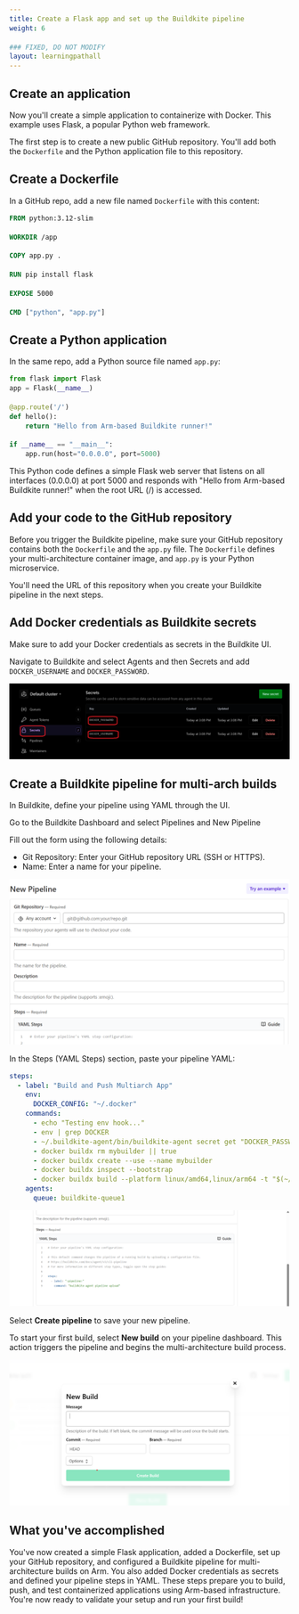 ```yaml
---
title: Create a Flask app and set up the Buildkite pipeline
weight: 6

### FIXED, DO NOT MODIFY
layout: learningpathall
---
```


## Create an application

Now you'll create a simple application to containerize with Docker. This example uses Flask, a popular Python web framework.

The first step is to create a new public GitHub repository. You'll add both the `Dockerfile` and the Python application file to this repository.

## Create a Dockerfile

In a GitHub repo, add a new file named `Dockerfile` with this content:

```dockerfile
FROM python:3.12-slim

WORKDIR /app

COPY app.py .

RUN pip install flask

EXPOSE 5000

CMD ["python", "app.py"]
```

## Create a Python application

In the same repo, add a Python source file named `app.py`:

```python
from flask import Flask
app = Flask(__name__)

@app.route('/')
def hello():
    return "Hello from Arm-based Buildkite runner!"

if __name__ == "__main__":
    app.run(host="0.0.0.0", port=5000)
```

This Python code defines a simple Flask web server that listens on all interfaces (0.0.0.0) at port 5000 and responds with "Hello from Arm-based Buildkite runner!" when the root URL (/) is accessed.

## Add your code to the GitHub repository

Before you trigger the Buildkite pipeline, make sure your GitHub repository contains both the `Dockerfile` and the `app.py` file. The `Dockerfile` defines your multi-architecture container image, and `app.py` is your Python microservice.

You'll need the URL of this repository when you create your Buildkite pipeline in the next steps.

## Add Docker credentials as Buildkite secrets

Make sure to add your Docker credentials as secrets in the Buildkite UI.

Navigate to Buildkite and select Agents and then Secrets and add `DOCKER_USERNAME` and `DOCKER_PASSWORD`.

![Buildkite Dashboard alt-text#center](images/secrets.png "Set Secrets")

## Create a Buildkite pipeline for multi-arch builds

In Buildkite, define your pipeline using YAML through the UI.

Go to the Buildkite Dashboard and select Pipelines and New Pipeline

Fill out the form using the following details:

   - Git Repository: Enter your GitHub repository URL (SSH or HTTPS).  
   - Name: Enter a name for your pipeline.

![Buildkite Dashboard alt-text#center](images/pipeline.png "Create Pipeline")

In the Steps (YAML Steps) section, paste your pipeline YAML:

```yaml
steps:
  - label: "Build and Push Multiarch App"
    env:
      DOCKER_CONFIG: "~/.docker"
    commands:
      - echo "Testing env hook..."
      - env | grep DOCKER
      - ~/.buildkite-agent/bin/buildkite-agent secret get "DOCKER_PASSWORD" | docker login -u "$(~/.buildkite-agent/bin/buildkite-agent secret get "DOCKER_USERNAME")" --password-stdin
      - docker buildx rm mybuilder || true
      - docker buildx create --use --name mybuilder
      - docker buildx inspect --bootstrap
      - docker buildx build --platform linux/amd64,linux/arm64 -t "$(~/.buildkite-agent/bin/buildkite-agent secret get "DOCKER_USERNAME")/multi-arch-app:latest" --push . 
    agents:
      queue: buildkite-queue1
```   

![Buildkite Dashboard alt-text#center](images/yaml.png "YAML steps")

Select **Create pipeline** to save your new pipeline.

To start your first build, select **New build** on your pipeline dashboard. This action triggers the pipeline and begins the multi-architecture build process.

![Buildkite Dashboard alt-text#center](images/build-p.png "Create Build")

## What you've accomplished

You've now created a simple Flask application, added a Dockerfile, set up your GitHub repository, and configured a Buildkite pipeline for multi-architecture builds on Arm. You also added Docker credentials as secrets and defined your pipeline steps in YAML. These steps prepare you to build, push, and test containerized applications using Arm-based infrastructure. You're now ready to validate your setup and run your first build!
